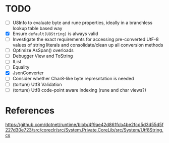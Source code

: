 # TODO
- [ ] U8Info to evaluate byte and rune properties, ideally in a branchless lookup table based way
- [x] Ensure `default(U8String)` is always valid
- [ ] Investigate the exact requirements for accessing pre-converted UtF-8 values of string literals and consolidate/clean up all conversion methods
- [ ] Optimize AsSpan() overloads
- [ ] Debugger View and ToString
- [ ] IList<byte>
- [ ] Equality
- [x] JsonConverter
- [ ] Consider whether Char8-like byte represntation is needed
- [ ] (torture) Utf8 Validation
- [ ] (torture) Utf8 code-point aware indexing (rune and char views?)

# References
https://github.com/dotnet/runtime/blob/4f9ae42d861fcb4be2fcd5d3d55d5f227d30e723/src/coreclr/src/System.Private.CoreLib/src/System/Utf8String.cs
